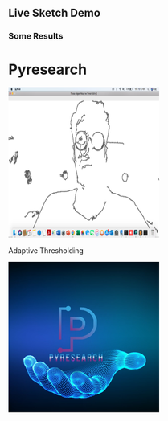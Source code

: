 ## Live Sketch Demo

### Some Results


# Pyresearch

<img src="https://github.com/noorkhokhar99/live-Sketch/blob/main/Screen%20Shot%201444-03-03%20at%2011.15.47%20PM.png" alt="" data-canonical-src="https://github.com/noorkhokhar99/live-Sketch/blob/main/Screen%20Shot%201444-03-03%20at%2011.15.47%20PM.png" width="300" height="300" />


Adaptive Thresholding

<img src="https://github.com/noorkhokhar99/live-Sketch/blob/main/channels4_profile.jpeg" data-canonical-src="https://github.com/noorkhokhar99/live-Sketch/blob/main/channels4_profile.jpeg" width="300" height="300" />


